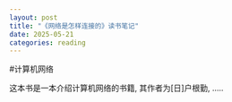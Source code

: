 ```yaml
---
layout: post
title: "《网络是怎样连接的》读书笔记"
date: 2025-05-21
categories: reading
---
```


#计算机网络

这本书是一本介绍计算机网络的书籍, 其作者为\[日\]户根勤, .....
